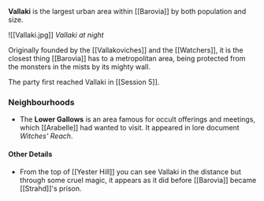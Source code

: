 **Vallaki** is the largest urban area within [[Barovia]] by both population and size.

![[Vallaki.jpg]]
*Vallaki at night*

Originally founded by the [[Vallakoviches]] and the [[Watchers]], it is the closest thing [[Barovia]] has to a metropolitan area, being protected from the monsters in the mists by its mighty wall.

The party first reached Vallaki in [[Session 5]].

### Neighbourhoods
- The **Lower Gallows** is an area famous for occult offerings and meetings, which [[Arabelle]] had wanted to visit. It appeared in lore document *Witches' Reach*.

#### Other Details
- From the top of [[Yester Hill]] you can see Vallaki in the distance but through some cruel magic, it appears as it did before [[Barovia]] became [[Strahd]]'s prison.